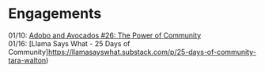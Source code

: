 # Engagements
01/10: [Adobo and Avocados #26: The Power of Community](https://www.youtube.com/live/TciFUzx69xY?si=63EzBJpdDivp8_oj)   
01/16: [Llama Says What - 25 Days of Community]https://llamasayswhat.substack.com/p/25-days-of-community-tara-walton)
<!--02/??: [Fireside with Voxgig]()  -->

